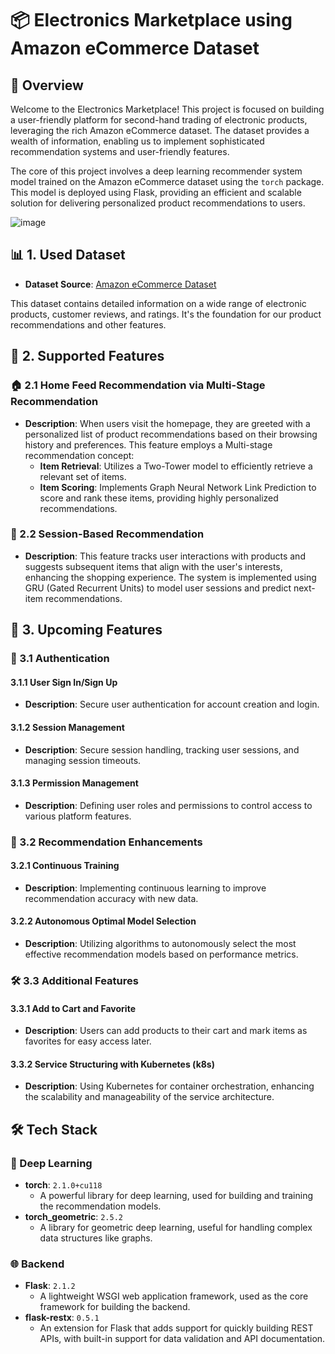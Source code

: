 # 📦 Electronics Marketplace using Amazon eCommerce Dataset

## 🌟 Overview

Welcome to the Electronics Marketplace! This project is focused on building a user-friendly platform for second-hand trading of electronic products, leveraging the rich Amazon eCommerce dataset. The dataset provides a wealth of information, enabling us to implement sophisticated recommendation systems and user-friendly features.

The core of this project involves a deep learning recommender system model trained on the Amazon eCommerce dataset using the `torch` package. This model is deployed using Flask, providing an efficient and scalable solution for delivering personalized product recommendations to users.

![image](https://github.com/user-attachments/assets/2d642538-4ad3-4c2c-9360-5f983fd6b0bd)


## 📊 1. Used Dataset

- **Dataset Source**: [Amazon eCommerce Dataset](https://amazon-reviews-2023.github.io/)

This dataset contains detailed information on a wide range of electronic products, customer reviews, and ratings. It's the foundation for our product recommendations and other features.

## 🚀 2. Supported Features

### 🏠 2.1 Home Feed Recommendation via Multi-Stage Recommendation
- **Description**: When users visit the homepage, they are greeted with a personalized list of product recommendations based on their browsing history and preferences. This feature employs a Multi-stage recommendation concept:
  - **Item Retrieval**: Utilizes a Two-Tower model to efficiently retrieve a relevant set of items.
  - **Item Scoring**: Implements Graph Neural Network Link Prediction to score and rank these items, providing highly personalized recommendations.

### 🔄 2.2 Session-Based Recommendation
- **Description**: This feature tracks user interactions with products and suggests subsequent items that align with the user's interests, enhancing the shopping experience. The system is implemented using GRU (Gated Recurrent Units) to model user sessions and predict next-item recommendations.

## 🔧 3. Upcoming Features

### 🔐 3.1 Authentication
#### 3.1.1 User Sign In/Sign Up
- **Description**: Secure user authentication for account creation and login.

#### 3.1.2 Session Management
- **Description**: Secure session handling, tracking user sessions, and managing session timeouts.

#### 3.1.3 Permission Management
- **Description**: Defining user roles and permissions to control access to various platform features.

### 🧠 3.2 Recommendation Enhancements
#### 3.2.1 Continuous Training
- **Description**: Implementing continuous learning to improve recommendation accuracy with new data.

#### 3.2.2 Autonomous Optimal Model Selection
- **Description**: Utilizing algorithms to autonomously select the most effective recommendation models based on performance metrics.

### 🛠️ 3.3 Additional Features
#### 3.3.1 Add to Cart and Favorite
- **Description**: Users can add products to their cart and mark items as favorites for easy access later.

#### 3.3.2 Service Structuring with Kubernetes (k8s)
- **Description**: Using Kubernetes for container orchestration, enhancing the scalability and manageability of the service architecture.

## 🛠️ Tech Stack

### 🤖 Deep Learning
- **torch**: `2.1.0+cu118` 
  - A powerful library for deep learning, used for building and training the recommendation models.
- **torch_geometric**: `2.5.2`
  - A library for geometric deep learning, useful for handling complex data structures like graphs.

### 🌐 Backend
- **Flask**: `2.1.2`
  - A lightweight WSGI web application framework, used as the core framework for building the backend.
- **flask-restx**: `0.5.1`
  - An extension for Flask that adds support for quickly building REST APIs, with built-in support for data validation and API documentation.
